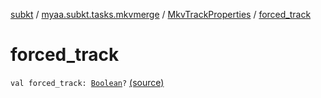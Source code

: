 [subkt](../../index.md) / [myaa.subkt.tasks.mkvmerge](../index.md) / [MkvTrackProperties](index.md) / [forced_track](./forced_track.md)

# forced_track

`val forced_track: `[`Boolean`](https://kotlinlang.org/api/latest/jvm/stdlib/kotlin/-boolean/index.html)`?` [(source)](https://github.com/Myaamori/SubKt/blob/0.1.8/src/main/kotlin/myaa/subkt/tasks/mkvmerge/mkvmerge.kt#L91)